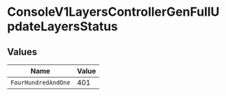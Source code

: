 # ConsoleV1LayersControllerGenFullUpdateLayersStatus


## Values

| Name                | Value               |
| ------------------- | ------------------- |
| `FourHundredAndOne` | 401                 |